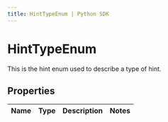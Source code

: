 ```yaml
---
title: HintTypeEnum | Python SDK
---
```


# HintTypeEnum

This is the hint enum used to describe a type of hint.

## Properties

Name | Type | Description | Notes
------------ | ------------- | ------------- | -------------



